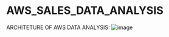 # AWS_SALES_DATA_ANALYSIS
ARCHITETURE OF AWS DATA ANALYSIS:
![image](https://github.com/MaryNiharikaa/AWS_SALES_DATA_ANALYSIS/assets/167513419/b8ab45d7-9bca-48c7-bacf-16e986e42076)
